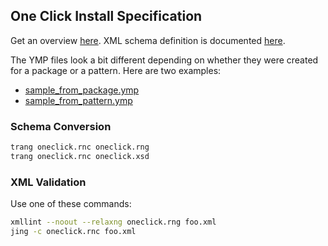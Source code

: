 ## One Click Install Specification

Get an overview [here](https://en.opensuse.org/openSUSE:One_Click_Install_Developer).
XML schema definition is documented [here](https://en.opensuse.org/openSUSE:One_Click_Install_specification).

The YMP files look a bit different depending on whether they were created for a package or a pattern. Here are two examples:

- [sample_from_package.ymp](sample_from_package.ymp)
- [sample_from_pattern.ymp](sample_from_pattern.ymp)

### Schema Conversion

```sh
trang oneclick.rnc oneclick.rng
trang oneclick.rnc oneclick.xsd
```

### XML Validation

Use one of these commands:

```sh
xmllint --noout --relaxng oneclick.rng foo.xml
jing -c oneclick.rnc foo.xml
```
